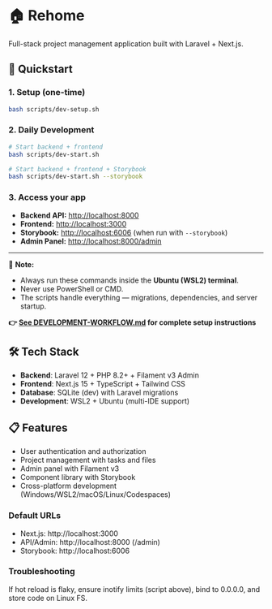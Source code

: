 # 🏠 Rehome

Full-stack project management application built with Laravel + Next.js.

## 🚀 Quickstart

### 1. Setup (one-time)
```bash
bash scripts/dev-setup.sh
```

### 2. Daily Development

```bash
# Start backend + frontend
bash scripts/dev-start.sh

# Start backend + frontend + Storybook
bash scripts/dev-start.sh --storybook
```

### 3. Access your app

* **Backend API:** [http://localhost:8000](http://localhost:8000)
* **Frontend:** [http://localhost:3000](http://localhost:3000)
* **Storybook:** [http://localhost:6006](http://localhost:6006) (when run with `--storybook`)
* **Admin Panel:** [http://localhost:8000/admin](http://localhost:8000/admin)

---

📌 **Note:**

* Always run these commands inside the **Ubuntu (WSL2) terminal**.
* Never use PowerShell or CMD.
* The scripts handle everything — migrations, dependencies, and server startup.

**👉 [See DEVELOPMENT-WORKFLOW.md](./DEVELOPMENT-WORKFLOW.md) for complete setup instructions**

## 🛠️ Tech Stack

- **Backend**: Laravel 12 + PHP 8.2+ + Filament v3 Admin
- **Frontend**: Next.js 15 + TypeScript + Tailwind CSS
- **Database**: SQLite (dev) with Laravel migrations
- **Development**: WSL2 + Ubuntu (multi-IDE support)

## 📋 Features

- User authentication and authorization
- Project management with tasks and files
- Admin panel with Filament v3
- Component library with Storybook
- Cross-platform development (Windows/WSL2/macOS/Linux/Codespaces)

### Default URLs

- Next.js: http://localhost:3000
- API/Admin: http://localhost:8000 (/admin)
- Storybook: http://localhost:6006

### Troubleshooting

If hot reload is flaky, ensure inotify limits (script above), bind to 0.0.0.0, and store code on Linux FS.